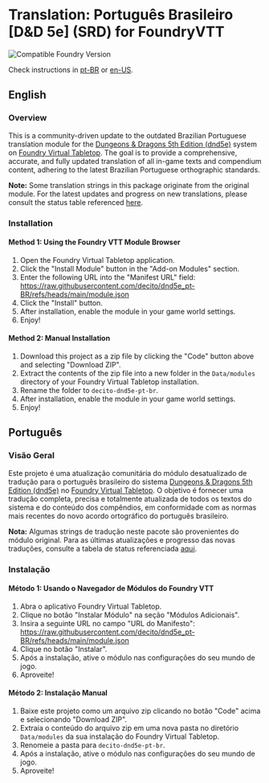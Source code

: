 # Translation: Português Brasileiro [D&D 5e] (SRD) for FoundryVTT

![Compatible Foundry Version](https://img.shields.io/badge/Foundry-v13-informational)

Check instructions in [pt-BR](#português) or [en-US](#english).

## English

### Overview

This is a community-driven update to the outdated Brazilian Portuguese translation module for the [Dungeons & Dragons 5th Edition (dnd5e)](https://foundryvtt.com/packages/dnd5e) system on [Foundry Virtual Tabletop](https://foundryvtt.com/). The goal is to provide a comprehensive, accurate, and fully updated translation of all in-game texts and compendium content, adhering to the latest Brazilian Portuguese orthographic standards.

**Note:** Some translation strings in this package originate from the original module. For the latest updates and progress on new translations, please consult the status table referenced [here](https://github.com/decito/dnd5e-pt-br/blob/main/status.md).

### Installation

#### Method 1: Using the Foundry VTT Module Browser

1. Open the Foundry Virtual Tabletop application.
2. Click the "Install Module" button in the "Add-on Modules" section.
3. Enter the following URL into the "Manifest URL" field:
   <https://raw.githubusercontent.com/decito/dnd5e_pt-BR/refs/heads/main/module.json>
4. Click the "Install" button.
5. After installation, enable the module in your game world settings.
6. Enjoy!

#### Method 2: Manual Installation

1. Download this project as a zip file by clicking the "Code" button above and selecting "Download ZIP".
2. Extract the contents of the zip file into a new folder in the `Data/modules` directory of your Foundry Virtual Tabletop installation.
3. Rename the folder to `decito-dnd5e-pt-br`.
4. After installation, enable the module in your game world settings.
5. Enjoy!

## Português

### Visão Geral

Este projeto é uma atualização comunitária do módulo desatualizado de tradução para o português brasileiro do sistema [Dungeons & Dragons 5th Edition (dnd5e)](https://foundryvtt.com/packages/dnd5e) no [Foundry Virtual Tabletop](https://foundryvtt.com/). O objetivo é fornecer uma tradução completa, precisa e totalmente atualizada de todos os textos do sistema e do conteúdo dos compêndios, em conformidade com as normas mais recentes do novo acordo ortográfico do português brasileiro.

**Nota:** Algumas strings de tradução neste pacote são provenientes do módulo original. Para as últimas atualizações e progresso das novas traduções, consulte a tabela de status referenciada [aqui](https://github.com/decito/dnd5e-pt-br/blob/main/status.md).

### Instalação

#### Método 1: Usando o Navegador de Módulos do Foundry VTT

1. Abra o aplicativo Foundry Virtual Tabletop.
2. Clique no botão "Instalar Módulo" na seção "Módulos Adicionais".
3. Insira a seguinte URL no campo "URL do Manifesto":
   <https://raw.githubusercontent.com/decito/dnd5e_pt-BR/refs/heads/main/module.json>
4. Clique no botão "Instalar".
5. Após a instalação, ative o módulo nas configurações do seu mundo de jogo.
6. Aproveite!

#### Método 2: Instalação Manual

1. Baixe este projeto como um arquivo zip clicando no botão "Code" acima e selecionando "Download ZIP".
2. Extraia o conteúdo do arquivo zip em uma nova pasta no diretório `Data/modules` da sua instalação do Foundry Virtual Tabletop.
3. Renomeie a pasta para `decito-dnd5e-pt-br`.
4. Após a instalação, ative o módulo nas configurações do seu mundo de jogo.
5. Aproveite!
